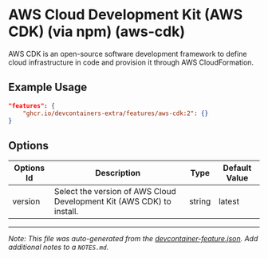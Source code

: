 
# AWS Cloud Development Kit (AWS CDK) (via npm) (aws-cdk)

AWS CDK is an open-source software development framework to define cloud infrastructure in code and provision it through AWS CloudFormation.

## Example Usage

```json
"features": {
    "ghcr.io/devcontainers-extra/features/aws-cdk:2": {}
}
```

## Options

| Options Id | Description | Type | Default Value |
|-----|-----|-----|-----|
| version | Select the version of AWS Cloud Development Kit (AWS CDK) to install. | string | latest |



---

_Note: This file was auto-generated from the [devcontainer-feature.json](devcontainer-feature.json).  Add additional notes to a `NOTES.md`._
